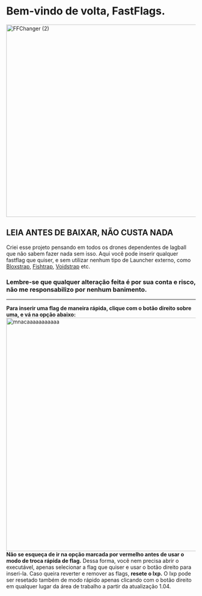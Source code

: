 # Bem-vindo de volta, FastFlags.
<img width="2048" height="512" alt="FFChanger (2)" src="https://github.com/user-attachments/assets/a34482cf-1998-4384-b3ba-3b02f90ea63b" />


## LEIA ANTES DE BAIXAR, NÃO CUSTA NADA
Criei esse projeto pensando em todos os drones dependentes de lagball que não sabem fazer nada sem isso.
Aqui você pode inserir qualquer fastflag que quiser, e sem utilizar nenhum tipo de Launcher externo, como <a href="https://github.com/bloxstraplabs/bloxstrap?tab=readme-ov-file">Bloxstrap</a>, <a href="https://github.com/fishstrap/fishstrap">Fishtrap</a>, <a href="https://github.com/voidstrap/Voidstrap/releases">Voidstrap</a> etc.
### Lembre-se que qualquer alteração feita é por sua conta e risco, não me responsabilizo por nenhum banimento.
<hr>
 <b>Para inserir uma flag de maneira rápida, clique com o botão direito sobre uma, e vá na opção abaixo:</b>

<img width="1280" height="621" alt="mnacaaaaaaaaaaa" src="https://github.com/user-attachments/assets/aaf90c31-ee16-4f77-8243-17656f493ca9" />
<b>Não se esqueça de ir na opção marcada por vermelho antes de usar o modo de troca rápida de flag.</b>
Dessa forma, você nem precisa abrir o executável, apenas selecionar a flag que quiser e usar o botão direito para inseri-la. Caso queira reverter e remover as flags, <b>resete o Ixp.</b> O Ixp pode ser resetado também de modo rápido apenas clicando com o botão direito em qualquer lugar da área de trabalho a partir da atualização 1.04.
